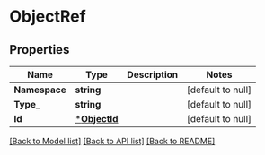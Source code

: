 # ObjectRef

## Properties
Name | Type | Description | Notes
------------ | ------------- | ------------- | -------------
**Namespace** | **string** |  | [default to null]
**Type_** | **string** |  | [default to null]
**Id** | [***ObjectId**](ObjectId.md) |  | [default to null]

[[Back to Model list]](../README.md#documentation-for-models) [[Back to API list]](../README.md#documentation-for-api-endpoints) [[Back to README]](../README.md)

